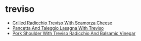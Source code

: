 # treviso

 * [Grilled Radicchio Treviso With Scamorza Cheese](index/g/grilled-radicchio-treviso-with-scamorza-cheese-103846.json)
 * [Pancetta And Taleggio Lasagna With Treviso](index/p/pancetta-and-taleggio-lasagna-with-treviso-356354.json)
 * [Pork Shoulder With Treviso Radicchio And Balsamic Vinegar](index/p/pork-shoulder-with-treviso-radicchio-and-balsamic-vinegar-394711.json)
